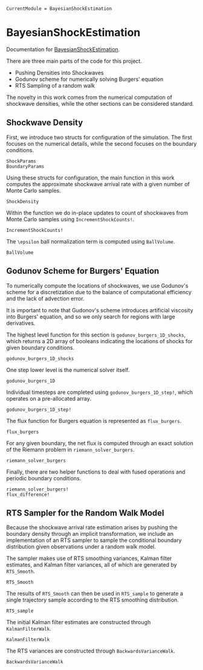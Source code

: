 ```@meta
CurrentModule = BayesianShockEstimation
```

# BayesianShockEstimation

Documentation for [BayesianShockEstimation](https://github.com/Helmuthn/BayesianShockEstimation.jl).

There are three main parts of the code for this project.
 * Pushing Densities into Shockwaves
 * Godunov scheme for numerically solving Burgers' equation
 * RTS Sampling of a random walk

The novelty in this work comes from the numerical computation of shockwave densities,
while the other sections can be considered standard.

## Shockwave Density

First, we introduce two structs for configuration of the simulation. 
The first focuses on the numerical details, while the second focuses on the boundary conditions.
```@docs
ShockParams
BoundaryParams
```

Using these structs for configuration, the main function in this work computes the approximate shockwave arrival rate with a given number of Monte Carlo samples.
```@docs
ShockDensity
```

Within the function we do in-place updates to count of shockwaves from Monte Carlo samples using `IncrementShockCounts!`.
```@docs
IncrementShockCounts!
```

The ``\epsilon`` ball normalization term is computed using `BallVolume`.
```@docs
BallVolume
```

## Godunov Scheme for Burgers' Equation

To numerically compute the locations of shockwaves, we use Godunov's scheme for a discretization due to the balance of computational efficiency and the lack of advection error.

It is important to note that Gudonov's scheme introduces artificial viscosity into Burgers' equation, and so we only search for regions with large derivatives.

The highest level function for this section is `godunov_burgers_1D_shocks`, which returns a 2D array of booleans indicating the locations of shocks for given boundary conditions.
```@docs
godunov_burgers_1D_shocks
```

One step lower level is the numerical solver itself.
```@docs
godunov_burgers_1D
```

Individual timesteps are completed using `godunov_burgers_1D_step!`, which operates on a pre-allocated array.
```@docs
godunov_burgers_1D_step!
```

The flux function for Burgers equation is represented as `flux_burgers`.
```@docs
flux_burgers
```

For any given boundary, the net flux is computed through an exact solution of the Riemann problem in `riemann_solver_burgers`.
```@docs
riemann_solver_burgers
```

Finally, there are two helper functions to deal with fused operations and periodic boundary conditions.
```@docs
riemann_solver_burgers!
flux_difference!
```


## RTS Sampler for the Random Walk Model

Because the shockwave arrival rate estimation arises by pushing the boundary density through an implicit transformation, we include an implementation of an RTS sampler to sample the conditional boundary distribution given observations under a random walk model.

The sampler makes use of RTS smoothing variances, Kalman filter estimates, and Kalman filter variances, all of which are generated by `RTS_Smooth`.
```@docs
RTS_Smooth
```

The results of `RTS_Smooth` can then be used in `RTS_sample` to generate a single trajectory sample according to the RTS smoothing distribution.
```@docs
RTS_sample
```

The initial Kalman filter estimates are constructed through `KalmanFilterWalk`.
```@docs
KalmanFilterWalk
```

The RTS variances are constructed through `BackwardsVarianceWalk`.
```@docs
BackwardsVarianceWalk
```
